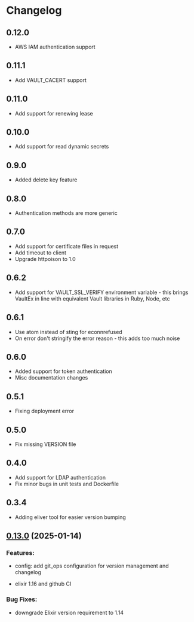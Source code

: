 # Changelog

## 0.12.0
* AWS IAM authentication support

## 0.11.1
* Add VAULT_CACERT support

## 0.11.0
* Add support for renewing lease

## 0.10.0
* Add support for read dynamic secrets

## 0.9.0
* Added delete key feature

## 0.8.0
* Authentication methods are more generic

## 0.7.0
* Add support for certificate files in request
* Add timeout to client
* Upgrade httpoison to 1.0

## 0.6.2
* Add support for VAULT_SSL_VERIFY environment variable - this brings VaultEx in line with equivalent Vault libraries in Ruby, Node, etc

## 0.6.1
* Use atom instead of sting for econnrefused
* On error don't stringify the error reason - this adds too much noise

## 0.6.0
* Added support for token authentication
* Misc documentation changes

## 0.5.1
* Fixing deployment error

## 0.5.0
* Fix missing VERSION file

## 0.4.0
* Add support for LDAP authentication
* Fix minor bugs in unit tests and Dockerfile

## 0.3.4
* Adding eliver tool for easier version bumping

<!-- changelog -->

## [0.13.0](https://github.com/NarrativeApp/vaultex/compare/0.12.7...0.13.0) (2025-01-14)




### Features:

* config: add git_ops configuration for version management and changelog

* elixir 1.16 and github CI

### Bug Fixes:

* downgrade Elixir version requirement to 1.14
